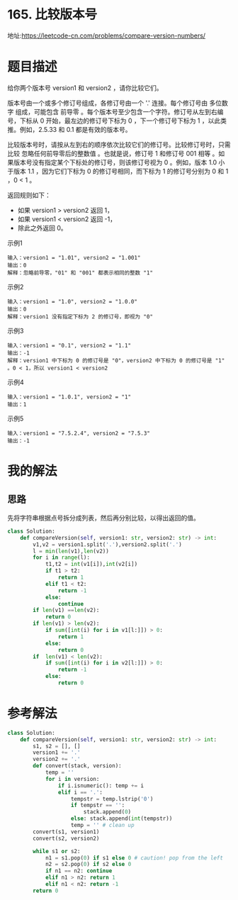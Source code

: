 # 165. 比较版本号
地址:https://leetcode-cn.com/problems/compare-version-numbers/

# 题目描述
给你两个版本号 version1 和 version2 ，请你比较它们。

版本号由一个或多个修订号组成，各修订号由一个 '.' 连接。每个修订号由 多位数字 组成，可能包含 前导零 。每个版本号至少包含一个字符。修订号从左到右编号，下标从 0 开始，最左边的修订号下标为 0 ，下一个修订号下标为 1 ，以此类推。例如，2.5.33 和 0.1 都是有效的版本号。

比较版本号时，请按从左到右的顺序依次比较它们的修订号。比较修订号时，只需比较 忽略任何前导零后的整数值 。也就是说，修订号 1 和修订号 001 相等 。如果版本号没有指定某个下标处的修订号，则该修订号视为 0 。例如，版本 1.0 小于版本 1.1 ，因为它们下标为 0 的修订号相同，而下标为 1 的修订号分别为 0 和 1 ，0 < 1 。

返回规则如下：

- 如果 version1 > version2 返回 1，
- 如果 version1 < version2 返回 -1，
- 除此之外返回 0。


示例1
```
输入：version1 = "1.01", version2 = "1.001"
输出：0
解释：忽略前导零，"01" 和 "001" 都表示相同的整数 "1"
```

示例2
```
输入：version1 = "1.0", version2 = "1.0.0"
输出：0
解释：version1 没有指定下标为 2 的修订号，即视为 "0"
```

示例3
```
输入：version1 = "0.1", version2 = "1.1"
输出：-1
解释：version1 中下标为 0 的修订号是 "0"，version2 中下标为 0 的修订号是 "1" 。0 < 1，所以 version1 < version2
```

示例4
```
输入：version1 = "1.0.1", version2 = "1"
输出：1
```

示例5
```
输入：version1 = "7.5.2.4", version2 = "7.5.3"
输出：-1

```

# 我的解法
## 思路
先将字符串根据点号拆分成列表，然后再分别比较，以得出返回的值。
```python
class Solution:
    def compareVersion(self, version1: str, version2: str) -> int:
        v1,v2 = version1.split('.'),version2.split('.')
        l = min(len(v1),len(v2))
        for i in range(l):
            t1,t2 = int(v1[i]),int(v2[i])
            if t1 > t2:
                return 1
            elif t1 < t2:
                return -1
            else:
                continue
        if len(v1) ==len(v2):
            return 0
        if len(v1) > len(v2):
            if sum([int(i) for i in v1[l:]]) > 0:
                return 1
            else:
                return 0
        if  len(v1) < len(v2):
            if sum([int(i) for i in v2[l:]]) > 0:
                return -1
            else:
                return 0
```


# 参考解法
```python
class Solution:
    def compareVersion(self, version1: str, version2: str) -> int:
        s1, s2 = [], []
        version1 += '.'
        version2 += '.'
        def convert(stack, version):
            temp = ''
            for i in version:
                if i.isnumeric(): temp += i
                elif i == '.':
                    tempstr = temp.lstrip('0')
                    if tempstr == '':
                        stack.append(0)
                    else: stack.append(int(tempstr))
                    temp = '' # clean up
        convert(s1, version1)
        convert(s2, version2)

        while s1 or s2:
            n1 = s1.pop(0) if s1 else 0 # caution! pop from the left
            n2 = s2.pop(0) if s2 else 0
            if n1 == n2: continue
            elif n1 > n2: return 1
            elif n1 < n2: return -1
        return 0

```
